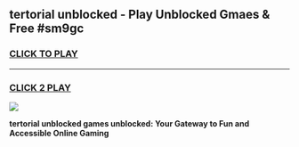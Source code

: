 
## tertorial unblocked - Play Unblocked Gmaes & Free #sm9gc
<h3>
<a href="https://news.freeplayer.one?title=tertorial_unblocked&ref=03M">CLICK TO PLAY</a></h3>
<hr>

<h3>
<a href="https://news.freeplayer.one?title=tertorial_unblocked&ref=03M">CLICK 2 PLAY</a>
  
</h3>

<a href="https://news.freeplayer.one?title=tertorial_unblocked&ref=03M"><img src="https://clearcache.store/games.png"></a>


**tertorial unblocked games unblocked: Your Gateway to Fun and Accessible Online Gaming**
